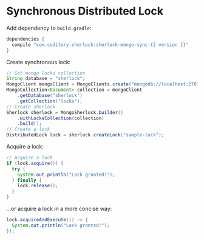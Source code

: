 # Synchronous Distributed Lock

Add dependency to `build.gradle`:

```groovy
dependencies {
  compile "com.coditory.sherlock:sherlock-mongo-sync:{{ version }}"
}
```

Create synchronous lock:
```java
// Get mongo locks collection
String database = "sherlock";
MongoClient mongoClient = MongoClients.create("mongodb://localhost:27017/" + database);
MongoCollection<Document> collection = mongoClient
    .getDatabase("sherlock")
    .getCollection("locks");
// Create sherlock
Sherlock sherlock = MongoSherlock.builder()
    .withLocksCollection(collection)
    .build();
// Create a lock
DistributedLock lock = sherlock.createLock("sample-lock");
```

Acquire a lock:
```java
// Acquire a lock
if (lock.acquire()) {
  try {
    System.out.println("Lock granted!");
  } finally {
    lock.release();
  }
}
```

...or acquire a lock in a more concise way:
```java
lock.acquireAndExecute(() -> {
  System.out.println("Lock granted!");
});
```
